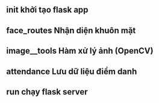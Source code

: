 ## __init__ khởi tạo flask app
## face_routes Nhận diện khuôn mặt
## image__tools Hàm xử lý ảnh (OpenCV)
## attendance Lưu dữ liệu điểm danh
## run chạy flask server